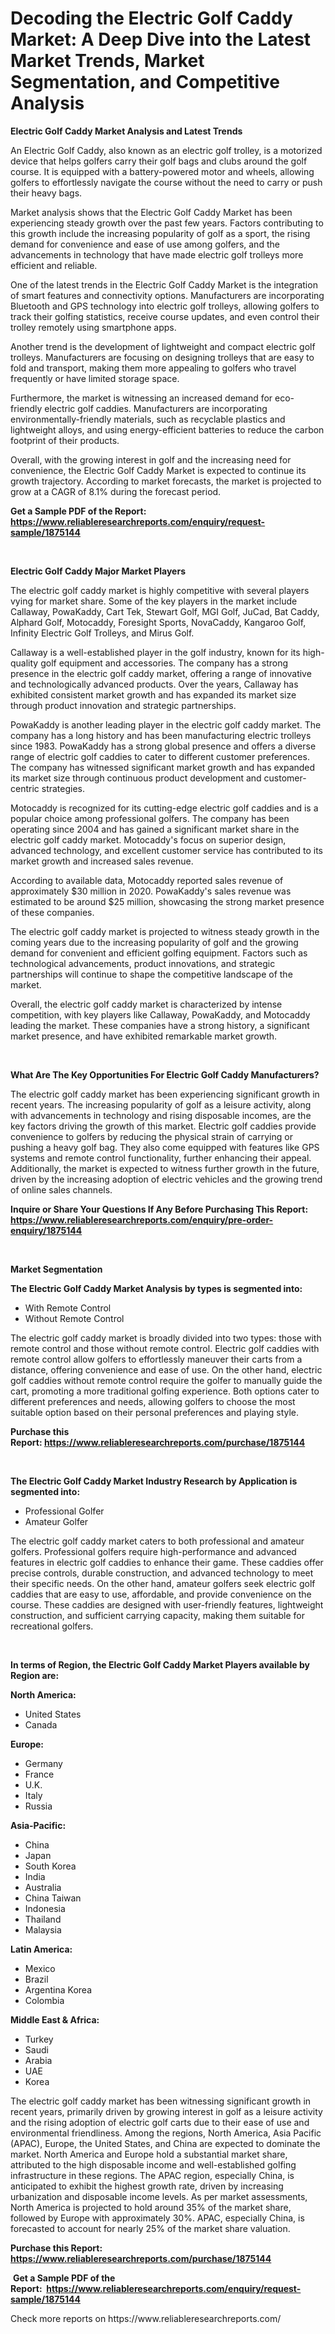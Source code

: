 <p><h1>Decoding the Electric Golf Caddy Market: A Deep Dive into the Latest Market Trends, Market Segmentation, and Competitive Analysis</h1></p><p><strong>Electric Golf Caddy Market Analysis and Latest Trends</strong></p>
<p><p>An Electric Golf Caddy, also known as an electric golf trolley, is a motorized device that helps golfers carry their golf bags and clubs around the golf course. It is equipped with a battery-powered motor and wheels, allowing golfers to effortlessly navigate the course without the need to carry or push their heavy bags.</p><p>Market analysis shows that the Electric Golf Caddy Market has been experiencing steady growth over the past few years. Factors contributing to this growth include the increasing popularity of golf as a sport, the rising demand for convenience and ease of use among golfers, and the advancements in technology that have made electric golf trolleys more efficient and reliable.</p><p>One of the latest trends in the Electric Golf Caddy Market is the integration of smart features and connectivity options. Manufacturers are incorporating Bluetooth and GPS technology into electric golf trolleys, allowing golfers to track their golfing statistics, receive course updates, and even control their trolley remotely using smartphone apps.</p><p>Another trend is the development of lightweight and compact electric golf trolleys. Manufacturers are focusing on designing trolleys that are easy to fold and transport, making them more appealing to golfers who travel frequently or have limited storage space.</p><p>Furthermore, the market is witnessing an increased demand for eco-friendly electric golf caddies. Manufacturers are incorporating environmentally-friendly materials, such as recyclable plastics and lightweight alloys, and using energy-efficient batteries to reduce the carbon footprint of their products.</p><p>Overall, with the growing interest in golf and the increasing need for convenience, the Electric Golf Caddy Market is expected to continue its growth trajectory. According to market forecasts, the market is projected to grow at a CAGR of 8.1% during the forecast period.</p></p>
<p><strong>Get a Sample PDF of the Report:&nbsp; <a href="https://www.reliableresearchreports.com/enquiry/request-sample/1875144">https://www.reliableresearchreports.com/enquiry/request-sample/1875144</a></strong></p>
<p>&nbsp;</p>
<p><strong>Electric Golf Caddy Major Market Players</strong></p>
<p><p>The electric golf caddy market is highly competitive with several players vying for market share. Some of the key players in the market include Callaway, PowaKaddy, Cart Tek, Stewart Golf, MGI Golf, JuCad, Bat Caddy, Alphard Golf, Motocaddy, Foresight Sports, NovaCaddy, Kangaroo Golf, Infinity Electric Golf Trolleys, and Mirus Golf.</p><p>Callaway is a well-established player in the golf industry, known for its high-quality golf equipment and accessories. The company has a strong presence in the electric golf caddy market, offering a range of innovative and technologically advanced products. Over the years, Callaway has exhibited consistent market growth and has expanded its market size through product innovation and strategic partnerships.</p><p>PowaKaddy is another leading player in the electric golf caddy market. The company has a long history and has been manufacturing electric trolleys since 1983. PowaKaddy has a strong global presence and offers a diverse range of electric golf caddies to cater to different customer preferences. The company has witnessed significant market growth and has expanded its market size through continuous product development and customer-centric strategies.</p><p>Motocaddy is recognized for its cutting-edge electric golf caddies and is a popular choice among professional golfers. The company has been operating since 2004 and has gained a significant market share in the electric golf caddy market. Motocaddy's focus on superior design, advanced technology, and excellent customer service has contributed to its market growth and increased sales revenue.</p><p>According to available data, Motocaddy reported sales revenue of approximately $30 million in 2020. PowaKaddy's sales revenue was estimated to be around $25 million, showcasing the strong market presence of these companies.</p><p>The electric golf caddy market is projected to witness steady growth in the coming years due to the increasing popularity of golf and the growing demand for convenient and efficient golfing equipment. Factors such as technological advancements, product innovations, and strategic partnerships will continue to shape the competitive landscape of the market.</p><p>Overall, the electric golf caddy market is characterized by intense competition, with key players like Callaway, PowaKaddy, and Motocaddy leading the market. These companies have a strong history, a significant market presence, and have exhibited remarkable market growth.</p></p>
<p>&nbsp;</p>
<p><strong>What Are The Key Opportunities For Electric Golf Caddy Manufacturers?</strong></p>
<p><p>The electric golf caddy market has been experiencing significant growth in recent years. The increasing popularity of golf as a leisure activity, along with advancements in technology and rising disposable incomes, are the key factors driving the growth of this market. Electric golf caddies provide convenience to golfers by reducing the physical strain of carrying or pushing a heavy golf bag. They also come equipped with features like GPS systems and remote control functionality, further enhancing their appeal. Additionally, the market is expected to witness further growth in the future, driven by the increasing adoption of electric vehicles and the growing trend of online sales channels.</p></p>
<p><strong>Inquire or Share Your Questions If Any Before Purchasing This Report: <a href="https://www.reliableresearchreports.com/enquiry/pre-order-enquiry/1875144">https://www.reliableresearchreports.com/enquiry/pre-order-enquiry/1875144</a></strong></p>
<p>&nbsp;</p>
<p><strong>Market Segmentation</strong></p>
<p><strong>The Electric Golf Caddy Market Analysis by types is segmented into:</strong></p>
<p><ul><li>With Remote Control</li><li>Without Remote Control</li></ul></p>
<p><p>The electric golf caddy market is broadly divided into two types: those with remote control and those without remote control. Electric golf caddies with remote control allow golfers to effortlessly maneuver their carts from a distance, offering convenience and ease of use. On the other hand, electric golf caddies without remote control require the golfer to manually guide the cart, promoting a more traditional golfing experience. Both options cater to different preferences and needs, allowing golfers to choose the most suitable option based on their personal preferences and playing style.</p></p>
<p><strong>Purchase this Report:&nbsp;<a href="https://www.reliableresearchreports.com/purchase/1875144">https://www.reliableresearchreports.com/purchase/1875144</a></strong></p>
<p>&nbsp;</p>
<p><strong>The Electric Golf Caddy Market Industry Research by Application is segmented into:</strong></p>
<p><ul><li>Professional Golfer</li><li>Amateur Golfer</li></ul></p>
<p><p>The electric golf caddy market caters to both professional and amateur golfers. Professional golfers require high-performance and advanced features in electric golf caddies to enhance their game. These caddies offer precise controls, durable construction, and advanced technology to meet their specific needs. On the other hand, amateur golfers seek electric golf caddies that are easy to use, affordable, and provide convenience on the course. These caddies are designed with user-friendly features, lightweight construction, and sufficient carrying capacity, making them suitable for recreational golfers.</p></p>
<p>&nbsp;</p>
<p><strong>In terms of Region, the Electric Golf Caddy Market Players available by Region are:</strong></p>
<p>
    <p> <strong> North America: </strong>
        <ul>
            <li>United States</li>
            <li>Canada</li>
        </ul>
        </p> 
    <p> <strong> Europe: </strong>
        <ul>
            <li>Germany</li>
            <li>France</li>
            <li>U.K.</li>
            <li>Italy</li>
            <li>Russia</li>
        </ul>
        </p> 
    <p> <strong> Asia-Pacific: </strong>
        <ul>
            <li>China</li>
            <li>Japan</li>
            <li>South Korea</li>
            <li>India</li>
            <li>Australia</li>
            <li>China Taiwan</li>
            <li>Indonesia</li>
            <li>Thailand</li>
            <li>Malaysia</li>
        </ul>
        </p> 
    <p> <strong> Latin America: </strong>
        <ul>
            <li>Mexico</li>
            <li>Brazil</li>
            <li>Argentina Korea</li>
            <li>Colombia</li>
        </ul>
        </p> 
    <p> <strong> Middle East & Africa: </strong>
        <ul>
            <li>Turkey</li>
            <li>Saudi</li>
            <li>Arabia</li>
            <li>UAE</li>
            <li>Korea</li>
        </ul>
    </p>
    </p>
<p><p>The electric golf caddy market has been witnessing significant growth in recent years, primarily driven by growing interest in golf as a leisure activity and the rising adoption of electric golf carts due to their ease of use and environmental friendliness. Among the regions, North America, Asia Pacific (APAC), Europe, the United States, and China are expected to dominate the market. North America and Europe hold a substantial market share, attributed to the high disposable income and well-established golfing infrastructure in these regions. The APAC region, especially China, is anticipated to exhibit the highest growth rate, driven by increasing urbanization and disposable income levels. As per market assessments, North America is projected to hold around 35% of the market share, followed by Europe with approximately 30%. APAC, especially China, is forecasted to account for nearly 25% of the market share valuation.</p></p>
<p><strong>Purchase this Report: <a href="https://www.reliableresearchreports.com/purchase/1875144">https://www.reliableresearchreports.com/purchase/1875144</a></strong></p>
<p>&nbsp;<strong>Get a Sample PDF of the Report:&nbsp;&nbsp;<a href="https://www.reliableresearchreports.com/enquiry/request-sample/1875144">https://www.reliableresearchreports.com/enquiry/request-sample/1875144</a></strong></p>
<p><strong></strong></p>
<p>Check more reports on https://www.reliableresearchreports.com/</p>